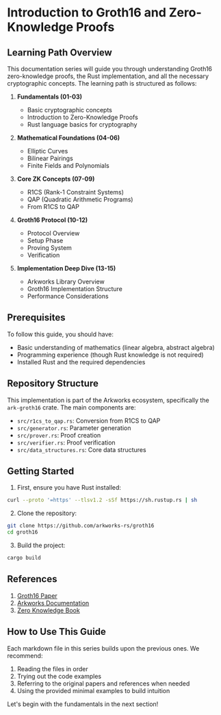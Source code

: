 # Introduction to Groth16 and Zero-Knowledge Proofs

## Learning Path Overview

This documentation series will guide you through understanding Groth16 zero-knowledge proofs, the Rust implementation, and all the necessary cryptographic concepts. The learning path is structured as follows:

1. **Fundamentals (01-03)**
   - Basic cryptographic concepts
   - Introduction to Zero-Knowledge Proofs
   - Rust language basics for cryptography

2. **Mathematical Foundations (04-06)**
   - Elliptic Curves
   - Bilinear Pairings
   - Finite Fields and Polynomials

3. **Core ZK Concepts (07-09)**
   - R1CS (Rank-1 Constraint Systems)
   - QAP (Quadratic Arithmetic Programs)
   - From R1CS to QAP

4. **Groth16 Protocol (10-12)**
   - Protocol Overview
   - Setup Phase
   - Proving System
   - Verification

5. **Implementation Deep Dive (13-15)**
   - Arkworks Library Overview
   - Groth16 Implementation Structure
   - Performance Considerations

## Prerequisites

To follow this guide, you should have:
- Basic understanding of mathematics (linear algebra, abstract algebra)
- Programming experience (though Rust knowledge is not required)
- Installed Rust and the required dependencies

## Repository Structure

This implementation is part of the Arkworks ecosystem, specifically the `ark-groth16` crate. The main components are:

- `src/r1cs_to_qap.rs`: Conversion from R1CS to QAP
- `src/generator.rs`: Parameter generation
- `src/prover.rs`: Proof creation
- `src/verifier.rs`: Proof verification
- `src/data_structures.rs`: Core data structures

## Getting Started

1. First, ensure you have Rust installed:
```bash
curl --proto '=https' --tlsv1.2 -sSf https://sh.rustup.rs | sh
```

2. Clone the repository:
```bash
git clone https://github.com/arkworks-rs/groth16
cd groth16
```

3. Build the project:
```bash
cargo build
```

## References

1. [Groth16 Paper](https://eprint.iacr.org/2016/260.pdf)
2. [Arkworks Documentation](https://docs.rs/ark-groth16)
3. [Zero Knowledge Book](https://www.zeroknowledgebook.com/)

## How to Use This Guide

Each markdown file in this series builds upon the previous ones. We recommend:
1. Reading the files in order
2. Trying out the code examples
3. Referring to the original papers and references when needed
4. Using the provided minimal examples to build intuition

Let's begin with the fundamentals in the next section! 
